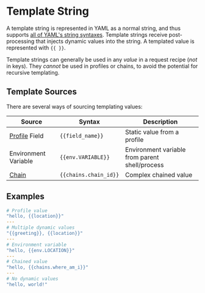 # Template String

A template string is represented in YAML as a normal string, and thus supports [all of YAML's string syntaxes](https://www.educative.io/answers/how-to-represent-strings-in-yaml). Template strings receive post-processing that injects dynamic values into the string. A templated value is represented with `{{ }}`.

Template strings can generally be used in any _value_ in a request recipe (_not_ in keys). They _cannot_ be used in profiles or chains, to avoid the potential for recursive templating.

## Template Sources

There are several ways of sourcing templating values:

| Source                        | Syntax                | Description                                    |
| ----------------------------- | --------------------- | ---------------------------------------------- |
| [Profile](./profile.md) Field | `{{field_name}}`      | Static value from a profile                    |
| Environment Variable          | `{{env.VARIABLE}}`    | Environment variable from parent shell/process |
| [Chain](./chain.md)           | `{{chains.chain_id}}` | Complex chained value                          |

## Examples

```yaml
# Profile value
"hello, {{location}}"
---
# Multiple dynamic values
"{{greeting}}, {{location}}"
---
# Environment variable
"hello, {{env.LOCATION}}"
---
# Chained value
"hello, {{chains.where_am_i}}"
---
# No dynamic values
"hello, world!"
```
